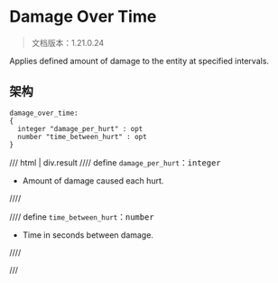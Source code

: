 # Damage Over Time

> 文档版本：1.21.0.24

Applies defined amount of damage to the entity at specified intervals.

## 架构

```mcschema
damage_over_time:
{
  integer "damage_per_hurt" : opt
  number "time_between_hurt" : opt
}

```

/// html | div.result
//// define
`damage_per_hurt`：<samp>integer</samp>

- Amount of damage caused each hurt.


////


//// define
`time_between_hurt`：<samp>number</samp>

- Time in seconds between damage.


////


///

